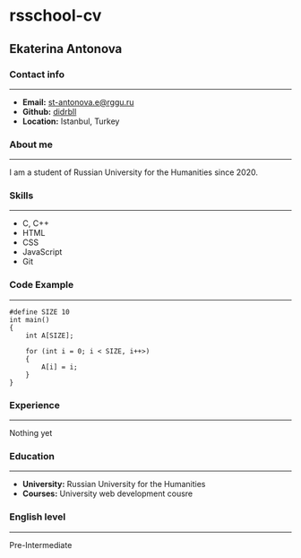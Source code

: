 # rsschool-cv

## Ekaterina Antonova

### Contact info

---

- **Email:** st-antonova.e@rggu.ru
- **Github:** [didrbll](https://github.com/didrbll)
- **Location:** Istanbul, Turkey

### About me

---

I am a student of Russian University for the Humanities since 2020.

### Skills

---

- C, C++
- HTML
- CSS
- JavaScript
- Git

### Code Example

---

```
#define SIZE 10
int main()
{
    int A[SIZE];

    for (int i = 0; i < SIZE, i++>)
    {
        A[i] = i;
    }
}
```

### Experience

---

Nothing yet

### Education

---

- **University:** Russian University for the Humanities
- **Courses:** University web development cousre

### English level

---

Pre-Intermediate
